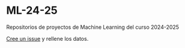 # ML-24-25
Repositorios de proyectos de Machine Learning del curso 2024-2025

[Cree un issue](https://github.com/matcom/ML-24-25/issues/new?assignees=&labels=&projects=&template=proyecto-ml.md&title=) y rellene los datos.
